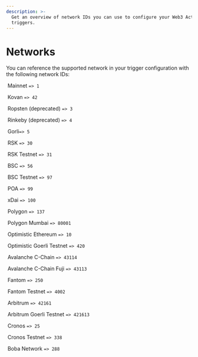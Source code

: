 ```yaml
---
description: >-
  Get an overview of network IDs you can use to configure your Web3 Action
  triggers.
---
```


# Networks

You can reference the supported network in your trigger configuration with the following network IDs:

<img src="../../.gitbook/assets/image (80) (1) (1) (1) (1).png" alt="" data-size="line"> Mainnet `=> 1`

<img src="../../.gitbook/assets/image (85) (1) (1) (1).png" alt="" data-size="line"> Kovan `=> 42`

<img src="../../.gitbook/assets/image (73) (1).png" alt="" data-size="line"> Ropsten (deprecated) `=> 3`

<img src="../../.gitbook/assets/image (75) (1) (1).png" alt="" data-size="line"> Rinkeby (deprecated) `=> 4`

<img src="../../.gitbook/assets/image (74) (1) (1) (1) (1).png" alt="" data-size="line"> Gorli`=> 5`

<img src="../../.gitbook/assets/image (83) (1) (1) (1).png" alt="" data-size="line"> RSK `=> 30`

<img src="../../.gitbook/assets/image (71).png" alt="" data-size="line"> RSK Testnet `=> 31`

<img src="../../.gitbook/assets/image (82) (1) (1) (1).png" alt="" data-size="line"> BSC `=> 56`

<img src="../../.gitbook/assets/image (76) (1) (1) (1).png" alt="" data-size="line"> BSC Testnet `=> 97`

<img src="../../.gitbook/assets/image (86) (1) (1) (1).png" alt="" data-size="line"> POA `=> 99`

<img src="../../.gitbook/assets/image (84) (1) (1).png" alt="" data-size="line"> xDai `=> 100`

<img src="../../.gitbook/assets/image (69) (1) (1).png" alt="" data-size="line"> Polygon `=> 137`

<img src="../../.gitbook/assets/image (70) (1).png" alt="" data-size="line"> Polygon Mumbai `=> 80001`

<img src="../../.gitbook/assets/image (87) (1) (1) (1) (1).png" alt="" data-size="line"> Optimistic Ethereum `=> 10`

<img src="../../.gitbook/assets/image (72).png" alt="" data-size="line"> Optimistic Goerli Testnet `=> 420`

<img src="../../.gitbook/assets/image (81) (1) (1).png" alt="" data-size="line"> Avalanche C-Chain `=> 43114`

<img src="../../.gitbook/assets/image (79) (1) (1).png" alt="" data-size="line"> Avalanche C-Chain Fuji `=> 43113`

<img src="../../.gitbook/assets/image (77) (1) (1).png" alt="" data-size="line"> Fantom `=> 250`

<img src="../../.gitbook/assets/image (78) (1) (1).png" alt="" data-size="line"> Fantom Testnet `=> 4002`

<img src="../../.gitbook/assets/image (93) (1) (1).png" alt="" data-size="line"> Arbitrum `=> 42161`

<img src="../../.gitbook/assets/image (83) (2).png" alt="" data-size="line"> Arbitrum Goerli Testnet `=> 421613`

<img src="../../.gitbook/assets/logo.svg" alt="" data-size="line"> Cronos `=> 25`

<img src="../../.gitbook/assets/cronos-testnet-icon.png" alt="" data-size="line"> Cronos Testnet `=> 338`

<img src="https://storage.googleapis.com/tenderly-public-assets/networks/boba-square.png" alt="" data-size="line"> Boba Network `=> 288`
